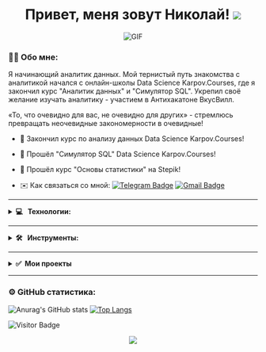 <div align='center'>
<h1>
 Привет, меня зовут Николай!
  <img src="https://media.giphy.com/media/hvRJCLFzcasrR4ia7z/giphy.gif" width="30px"/>
</h1>
</div>
<div align='center'>
  <img alt="GIF" src="https://github.com/SoFarWithoutName/SoFarWithoutName/assets/159808135/4987bf1d-9cbd-4207-908f-1f54ee180fad?raw=true" width ="300" height="150"/>
</div>

### :man_technologist: Обо мне:

Я начинающий аналитик данных. Мой тернистый путь знакомства с аналитикой начался с онлайн-школы Data Science Karpov.Courses, где я закончил курс "Аналитик данных" и "Симулятор SQL". Укрепил своё желание изучать аналитику - участием в Антихакатоне ВкусВилл. 

«То, что очевидно для вас, не очевидно для других» - 
стремлюсь превращать неочевидные закономерности в очевидные!



* 🥇 Закончил курс по анализу данных Data Science Karpov.Courses!
  
* 🥈 Прошёл "Cимулятор SQL" Data Science Karpov.Courses!

* 🥉 Прошёл курс "Основы статистики" на Stepik! 
  
* ✉️ Как связаться со мной:  [![Telegram Badge](https://img.shields.io/badge/-NikolyaVorontsov-blue?style=flat&logo=Telegram&logoColor=white)](https://t.me/SoFarWithoutName) [![Gmail Badge](https://img.shields.io/badge/-Gmail-red?style=flat&logo=Gmail&logoColor=white)](mailto:nnvorontsov95@gmail.com)

---

<details>
  <summary><b>💻 &nbsp;&nbsp;Технологии:&nbsp;</b></summary>
  <br/> 
<div>
<p align="left">
<a href="https://www.python.org/" target="_blank" rel="noreferrer"><img src="https://raw.githubusercontent.com/danielcranney/readme-generator/main/public/icons/skills/python-colored.svg" width="36" height="36" alt="Python" /></a>
<a href="https://www.postgresql.org/" target="_blank" rel="noreferrer"><img src="https://raw.githubusercontent.com/danielcranney/readme-generator/main/public/icons/skills/postgresql-colored.svg" width="36" height="36" alt="PostgreSQL" /></a>
<a href="https://www.mysql.com/" target="_blank" rel="noreferrer"><img src="https://raw.githubusercontent.com/danielcranney/readme-generator/main/public/icons/skills/mysql-colored.svg" width="36" height="36" alt="MySQL" /></a></p>
</div>  
</details>

---

<details>
  <summary><b> 🛠 &nbsp;&nbsp;Инструменты:&nbsp;</b></summary>
  <br/> 
<div>
  <img src="https://raw.githubusercontent.com/github/explore/master/topics/jupyter-notebook/jupyter-notebook.png" title="Jupyter Notebook" alt="Jupyter" width="40" height="40"/>&nbsp;
  <img src="https://redash.io/assets/images/elements/redash-logo.svg" title="Redash" alt="Redash" width="40" height="40"/>&nbsp;
  <img src="https://raw.githubusercontent.com/github/explore/master/topics/git/git.png" title="Git" alt="Git" width="40" height="40"/>&nbsp;
  <img src="https://github.com/devicons/devicon/blob/master/icons/photoshop/photoshop-plain.svg" title="photoshop" alt="photoshop" width="40" height="40"/>&nbsp;
  <img src="https://upload.wikimedia.org/wikipedia/commons/e/e9/Notion-logo.svg" title="Notion" alt="Notion" width="40" height="40"/>&nbsp;
  <img src="https://img.icons8.com/fluent/48/000000/visual-studio-code-2019.png" title="VS Code" alt="VS Code" width="40" height="40"/>&nbsp;
  <img src="https://upload.wikimedia.org/wikipedia/ru/0/06/Tableau_logo.svg" title="Tableau" alt="Tableau" width="80" height="50"/>&nbsp;
</div>
</details>

---

 <details>
  <summary><b> ✅&nbsp;&nbsp;Мои проекты&nbsp;</b></summary>
  <br/> 
<div>

|Название проекта| Описание проекта| Стек|
|----------------|-----------------|-----|
|[A/B тест!](https://github.com/SoFarWithoutName/AB_test)|Разведочный анализ данных EDA, расчёт метрик, определение статистической значимости различий (t-test,Хи-квадрат,bootstrap) |**Pandas** **Numpy** **Scipy** **Seaborn** **Matplotlib** **Pingouin**|
|[Когортный и RFM анализы!](https://github.com/SoFarWithoutName/RFM_analysis)|Анализ совершённых покупок; Когортный анализ пользователей; RFM-сегментация пользователей.|**Pandas** **Numpy** **Seaborn** **Matplotlib**|
|[SQL](https://github.com/SoFarWithoutName/SQL)|Анализ данных с помощью SQL-запросов в ClickHouse.|**SQL** **ClickHouse** **Pandahouse**|
|[Дашборд в Tableau](https://github.com/SoFarWithoutName/Tableau)|Собираем дашборд для анализа вакансий отрасли "Аналитик данных" |**Tableau**|

</div>  
</details>

---

### ⚙️ GitHub статистика:

![Anurag's GitHub stats](https://github-readme-stats.vercel.app/api?username=SoFarWithoutName&show_icons=true&theme=gradient)
[![Top Langs](https://github-readme-stats.vercel.app/api/top-langs/?username=SoFarWithoutName)](https://github.com/anuraghazra/github-readme-stats)

![Visitor Badge](https://visitor-badge.laobi.icu/badge?page_id=SoFarWithoutName)

<p align="center">
  <img src="https://capsule-render.vercel.app/api?type=waving&color=gradient&height=60&section=footer"/>
</p>
